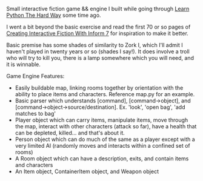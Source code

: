 Small interactive fiction game && engine I built while going through [Learn Python The Hard Way](http://learnpythonthehardway.org/) some time ago.  

I went a bit beyond the basic exercise and read the first 70 or so pages of [Creating Interactive Fiction With Inform 7](http://www.amazon.com/Creating-Interactive-Fiction-Inform-7/dp/1435455061) for inspiration to make it better.

Basic premise has some shades of similarity to Zork I, which I'll admit I haven't played in twenty years or so (shades I say!).  It does involve a troll who will try to kill you, there is a lamp somewhere which you will need, and it is winnable.

Game Engine Features:
* Easily buildable map, linking rooms together by orientation with the ability to place items and characters.  Reference map.py for an example.
* Basic parser which understands [command], [command->object], and [command->object->source/destination].  Ex. 'look', 'open bag', 'add matches to bag'
* Player object which can carry items, manipulate items, move through the map, interact with other characters (attack so far), have a health that can be depleted, killed... and that's about it.
* Person object which can do much of the same as a player except with a very limited AI (randomly moves and interacts within a confined set of rooms)
* A Room object which can have a description, exits, and contain items and characters
* An Item object, ContainerItem object, and Weapon object


